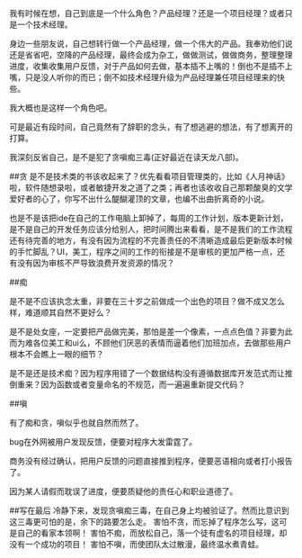 我有时候在想，自己到底是一个什么角色？产品经理？还是一个项目经理？或者只是一个技术经理。

身边一些朋友说，自己想转行做一个产品经理，做一个伟大的产品。我奉劝他们说还是省省吧，空降的产品经理，最终会成为杂工，做做测试，做做商务，整理整理进度，收集收集用户反馈，对于产品如何去做，基本插不上嘴的！倒也不是插不上嘴，只是没人听你的而已；倒不如技术经理升级为产品经理兼任项目经理来的快些。

我大概也是这样一个角色吧。

可是最近有段时间，自己竟然有了辞职的念头，有了想逃避的想法，有了想离开的打算。

我深刻反省自己，是不是犯了贪嗔痴三毒(正好最近在读天龙八部)。

##贪
是不是技术类的书该收起来了？优先看看项目管理类的，比如《人月神话》啦，软件随想录啦，或者敏捷开发之道了之类；再者也该收收自己那颗酸臭的文学爱好者的心了，你写不出什么醍醐灌顶的文章，也编不出曲折离奇的小说。

也是不是该把ide在自己的工作电脑上卸掉了，每周的工作计划，版本更新计划，是不是自己的开发任务应该分给别人，把时间腾出来看看，是不是我们的工作流程还有待完善的地方，有没有因为流程的不完善责任的不清晰造成最后更新版本时候的手忙脚乱？UI，美工，程序之间的工作的衔接是不是审核的更加严格一点，还有没有因为审核不严导致浪费开发资源的情况？

##痴

是不是不应该执念太重，非要在三十岁之前做成一个出色的项目？做不成又怎么样，难道顺其自然不更好么？

是不是处女座，一定要把产品做完美，那怕是差一个像素，一点点色值？非要为此而为难各位美工和ui么，不顾他们厌恶的表情而逼着他们加班加点，去做那些用户根本不会瞧上一眼的细节？

是不是还是技术痴？因为程序用错了一个数据结构没有遵循数据库开发范式而让推倒重来？因为函数或者变量命名的不规范，而一遍遍重新提交代码？

##嗔

有了痴和贪，嗔似乎也就自然而然了。

bug在外网被用户发现反馈，便要对程序大发雷霆了。

商务没有经过确认，把用户反馈的问题直接推到程序，便要恶语相向或者打小报告了。

因为某人请假而耽误了进度，便要质疑他的责任心和职业道德了。


##写在最后
冷静下来，发现贪嗔痴三毒，在自己身上均被验证了。然而比意识到这三毒更可怕的是，余下的路要怎么走。
害怕不贪，而忘掉了程序怎么写，这可是自己的看家本领啊！
害怕不痴，而放松自己，落一个徒有虚名的项目经理，却没有一个成功的项目！
害怕不嗔，而使团队太过散漫，最终温水煮青蛙。
